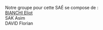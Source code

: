 Notre groupe pour cette SAÉ se compose de :<br>
    <a href="mailto:bianchi.eliot@edu.univ-fcomte.fr?cc=asim.sak@edu.univ-fcomte.fr, david.florian@edu.univ-fcomte.fr&subject=Mail from altran">BIANCHI Eliot</a><br>
    SAK Asim <br>
    DAVID Florian


